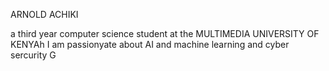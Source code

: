ARNOLD ACHIKI

a third year computer science student at the MULTIMEDIA UNIVERSITY OF KENYAh
I am passionyate about AI and machine learning  and cyber sercurity
G


